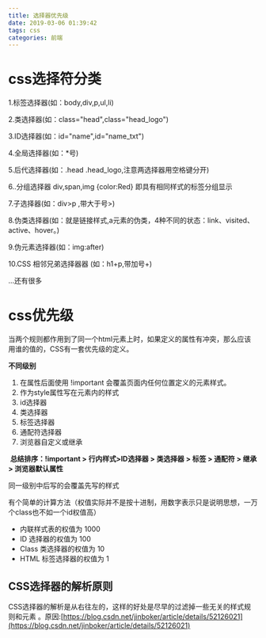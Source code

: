 ```yaml
---
title: 选择器优先级
date: 2019-03-06 01:39:42
tags: css
categories: 前端
---
```

# css选择符分类

1.标签选择器(如：body,div,p,ul,li)

2.类选择器(如：class="head",class="head_logo")

3.ID选择器(如：id="name",id="name_txt")
<!-- more -->
4.全局选择器(如：*号)

5.后代选择器(如：.head .head_logo,注意两选择器用空格键分开)  

6..分组选择器 div,span,img {color:Red} 即具有相同样式的标签分组显示

7.子选择器(如：div>p ,带大于号>)

8.伪类选择器(如：就是链接样式,a元素的伪类，4种不同的状态：link、visited、active、hover。)

9.伪元素选择器(如：img:after)

10.CSS 相邻兄弟选择器器 (如：h1+p,带加号+)

...还有很多

# css优先级

当两个规则都作用到了同一个html元素上时，如果定义的属性有冲突，那么应该用谁的值的，CSS有一套优先级的定义。

**不同级别**

1. 在属性后面使用 !important 会覆盖页面内任何位置定义的元素样式。
2. 作为style属性写在元素内的样式
3. id选择器
4. 类选择器
5. 标签选择器
6. 通配符选择器
7. 浏览器自定义或继承

​      **总结排序：!important > 行内样式>ID选择器 > 类选择器 > 标签 > 通配符 > 继承 > 浏览器默认属性**

同一级别中后写的会覆盖先写的样式

有个简单的计算方法（权值实际并不是按十进制，用数字表示只是说明思想，一万个class也不如一个id权值高）

- 内联样式表的权值为 1000
- ID 选择器的权值为 100
- Class 类选择器的权值为 10
- HTML 标签选择器的权值为 1

## **CSS选择器的解析原则**

CSS选择器的解析是从右往左的，这样的好处是尽早的过滤掉一些无关的样式规则和元素 。原因:[https://blog.csdn.net/jinboker/article/details/52126021](https://blog.csdn.net/jinboker/article/details/52126021)


